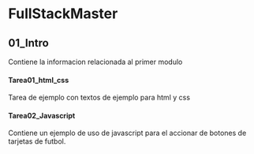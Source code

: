 # FullStackMaster

## 01_Intro

Contiene la informacion relacionada al primer modulo

#### Tarea01_html_css

Tarea de ejemplo con textos de ejemplo para html y css

#### Tarea02_Javascript

Contiene un ejemplo de uso de javascript para el accionar de botones de tarjetas de futbol.
